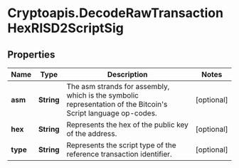 # Cryptoapis.DecodeRawTransactionHexRISD2ScriptSig

## Properties

Name | Type | Description | Notes
------------ | ------------- | ------------- | -------------
**asm** | **String** | The asm strands for assembly, which is the symbolic representation of the Bitcoin&#39;s Script language op-codes. | [optional] 
**hex** | **String** | Represents the hex of the public key of the address. | [optional] 
**type** | **String** | Represents the script type of the reference transaction identifier. | [optional] 


